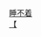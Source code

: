 [睡不着](http://tieba.baidu.com/p/4196637159?see_lz=1&pn=)   
[【](http://tieba.baidu.com/p/4195406893?see_lz=1&pn=)   
